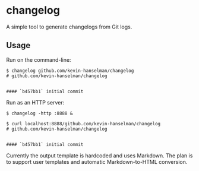 # changelog

A simple tool to generate changelogs from Git logs.

## Usage

Run on the command-line:

```
$ changelog github.com/kevin-hanselman/changelog
# github.com/kevin-hanselman/changelog


#### `b457bb1` initial commit
```

Run as an HTTP server:

```
$ changelog -http :8888 &

$ curl localhost:8888/github.com/kevin-hanselman/changelog
# github.com/kevin-hanselman/changelog


#### `b457bb1` initial commit
```

Currently the output template is hardcoded and uses Markdown. The plan is to
support user templates and automatic Markdown-to-HTML conversion.
